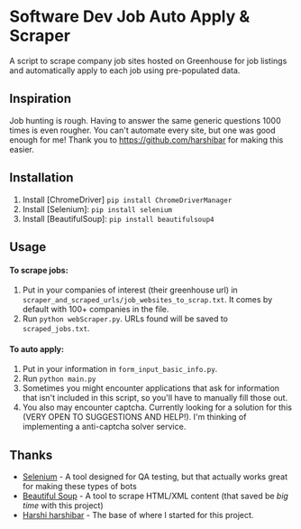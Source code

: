 # Software Dev Job Auto Apply & Scraper

A script to scrape company job sites hosted on Greenhouse for job listings and automatically apply to each job using pre-populated data.

## Inspiration
Job hunting is rough. Having to answer the same generic questions 1000 times is even rougher. You can't automate every site, but one was good enough for me!
Thank you to https://github.com/harshibar for making this easier.

## Installation
1. Install [ChromeDriver] `pip install ChromeDriverManager`
2. Install [Selenium]: `pip install selenium`
3. Install [BeautifulSoup]: `pip install beautifulsoup4`

## Usage
#### To scrape jobs:
1. Put in your companies of interest (their greenhouse url) in `scraper_and_scraped_urls/job_websites_to_scrap.txt`. It comes by default with 100+ companies in the file.
2. Run `python webScraper.py`. URLs found will be saved to `scraped_jobs.txt`.

#### To auto apply:
1. Put in your information in `form_input_basic_info.py`.
2. Run `python main.py`
3. Sometimes you might encounter applications that ask for information that isn't included in this script, so you'll have to manually fill those out.
4. You also may encounter captcha. Currently looking for a solution for this (VERY OPEN TO SUGGESTIONS AND HELP!). I'm thinking of implementing a anti-captcha solver service.


## Thanks

* [Selenium](https://selenium-python.readthedocs.io/) - A tool designed for QA testing, but that actually works great for making these types of bots
* [Beautiful Soup](https://www.crummy.com/software/BeautifulSoup/doc) - A tool to scrape HTML/XML content (that saved be *big time* with this project)
* [Harshi harshibar](https://github.com/harshibar/common-intern) - The base of where I started for this project.
